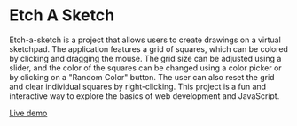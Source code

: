 # Etch A Sketch
Etch-a-sketch is a project that allows users to create drawings on a virtual sketchpad.
The application features a grid of squares, which can be colored by clicking and dragging the mouse.
The grid size can be adjusted using a slider, 
and the color of the squares can be changed using a color picker or by clicking on a "Random Color" button. 
The user can also reset the grid and clear individual squares by right-clicking. 
This project is a fun and interactive way to explore the basics of web development and JavaScript.

[Live demo](https://aegis945.github.io/etch-a-sketch/)
